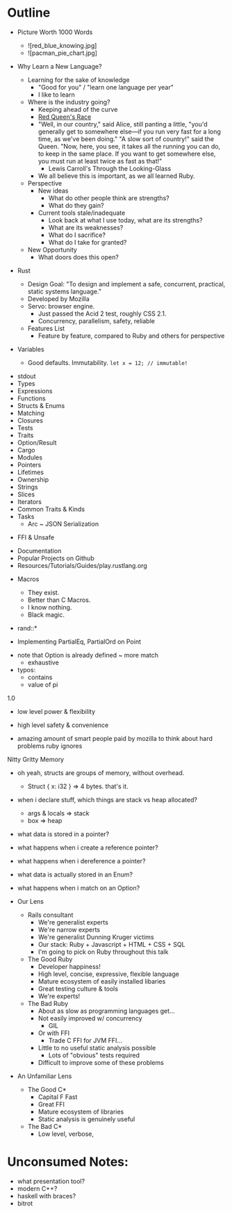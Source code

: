 # Outline

- Picture Worth 1000 Words
  - ![red_blue_knowing.jpg]
  - ![pacman_pie_chart.jpg]

- Why Learn a New Language?
  - Learning for the sake of knowledge
    - "Good for you" / "learn one language per year"
    - I like to learn
  - Where is the industry going?
    - Keeping ahead of the curve
    - [Red Queen's Race](https://en.wikipedia.org/wiki/Red_Queen%27s_race)
    - "Well, in our country," said Alice, still panting a little, "you'd generally get to somewhere else—if you run very fast for a long time, as we've been doing."
      "A slow sort of country!" said the Queen. "Now, here, you see, it takes all the running you can do, to keep in the same place. If you want to get somewhere else, you must run at least twice as fast as that!"
      - Lewis Carroll's Through the Looking-Glass
    - We all believe this is important, as we all learned Ruby.
  - Perspective
    - New ideas
      - What do other people think are strengths?
      - What do they gain?
    - Current tools stale/inadequate
      - Look back at what I use today, what are its strengths?
      - What are its weaknesses?
      - What do I sacrifice?
      - What do I take for granted?
  - New Opportunity
    - What doors does this open?

- Rust
  - Design Goal: "To design and implement a safe, concurrent, practical, static systems language."
  - Developed by Mozilla
  - Servo: browser engine.
    - Just passed the Acid 2 test, roughly CSS 2.1.
    - Concurrency, parallelism, safety, reliable
  - Features List
    - Feature by feature, compared to Ruby and others for perspective

- Variables
  - Good defaults. Immutability.
      ```let x = 12; // immutable!```


+ stdout
+ Types
+ Expressions
+ Functions
+ Structs & Enums
+ Matching
+ Closures
+ Tests
+ Traits
+ Option/Result
+ Cargo
+ Modules
+ Pointers
+ Lifetimes
+ Ownership
+ Strings
+ Slices
+ Iterators
+ Common Traits & Kinds
+ Tasks
  + Arc
~ JSON Serialization
- FFI & Unsafe
+ Documentation
+ Popular Projects on Github
+ Resources/Tutorials/Guides/play.rustlang.org
- Macros
  - They exist.
  - Better than C Macros.
  - I know nothing.
  - Black magic.

- rand::*
- Implementing PartialEq, PartialOrd on Point

+ note that Option is already defined
~ more match
  - exhaustive
+ typos:
  + contains
  + value of pi

1.0
- low level power & flexibility
- high level safety & convenience


- amazing amount of smart people paid by mozilla to think about hard problems ruby ignores

Nitty Gritty Memory
- oh yeah, structs are groups of memory, without overhead.
  - Struct { x: i32 } => 4 bytes. that's it.
- when i declare stuff, which things are stack vs heap allocated?
  - args & locals => stack
  - box => heap
- what data is stored in a pointer?
- what happens when i create a reference pointer?
- what happens when i dereference a pointer?
- what data is actually stored in an Enum?
- what happens when i match on an Option?


- Our Lens
  - Rails consultant
    - We're generalist experts
    - We're narrow experts
    - We're generalist Dunning Kruger victims
    - Our stack: Ruby + Javascript + HTML + CSS + SQL
    - I'm going to pick on Ruby throughout this talk
  - The Good Ruby
    - Developer happiness!
    - High level, concise, expressive, flexible language
    - Mature ecosystem of easily installed libaries
    - Great testing culture & tools
    - We're experts!
  - The Bad Ruby
    - About as slow as programming languages get...
    - Not easily improved w/ concurrency
      - GIL
    - Or with FFI
      - Trade C FFI for JVM FFI...
    - Little to no useful static analysis possible
      - Lots of "obvious" tests required
    - Difficult to improve some of these problems

- An Unfamiliar Lens
  - The Good C*
    - Capital F Fast
    - Great FFI
    - Mature ecosystem of libraries
    - Static analysis is genuinely useful
  - The Bad C*
    - Low level, verbose, 




# Unconsumed Notes:

- what presentation tool?
- modern C++?
- haskell with braces?
- bitrot


